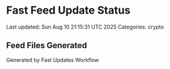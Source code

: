 # Fast Feed Update Status
Last updated: Sun Aug 10 21:15:31 UTC 2025
Categories: crypto

## Feed Files Generated

Generated by Fast Updates Workflow
